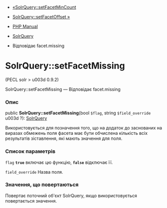 - [«SolrQuery::setFacetMinCount](solrquery.setfacetmincount.md)
- [SolrQuery::setFacetOffset »](solrquery.setfacetoffset.md)

- [PHP Manual](index.md)
- [SolrQuery](class.solrquery.md)
- Відповідає facet.missing

# SolrQuery::setFacetMissing

(PECL solr \> u003d 0.9.2)

SolrQuery::setFacetMissing — Відповідає facet.missing

### Опис

public **SolrQuery::setFacetMissing**(bool `$flag`, string
`$field_override` u003d ?): [SolrQuery](class.solrquery.md)

Використовується для позначення того, що на додаток до заснованих на
виразах обмежень поля фасета має бути обчислена кількість
всіх результатів зіставлення, які мають значення для поля.

### Список параметрів

`flag`
**`true`** включає цю функцію, **`false`** відключає її.

`field_override`
Назва поля.

### Значення, що повертаються

Повертає поточний об'єкт SolrQuery, якщо використовується повертається
значення.
